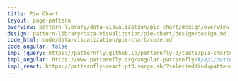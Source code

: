 ```yaml
---
title: Pie Chart
layout: page-pattern
overview: pattern-library/data-visualization/pie-chart/design/overview.md
design: pattern-library/data-visualization/pie-chart/design/design.md
code_html: code/data-visualization/pie-chart/code.md
code_angular: false
impl_jquery: https://patternfly.github.io/patternfly-3/tests/pie-charts.html
impl_angular: https://www.patternfly.org/angular-patternfly/#/api/patternfly.charts.component:pfC3Chart
impl_react: https://patternfly-react-pf3.surge.sh/?selectedKind=patternfly-react%2FData%20Visualization%2FCharts&selectedStory=Pie%20Chart
---
```

